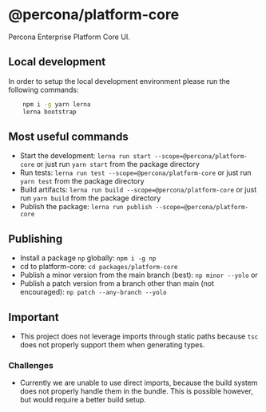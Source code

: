 # @percona/platform-core

Percona Enterprise Platform Core UI.

## Local development

In order to setup the local development environment please run the following commands:

```bash
    npm i -g yarn lerna
    lerna bootstrap
```

## Most useful commands

- Start the development: `lerna run start --scope=@percona/platform-core` or just run `yarn start` from the package directory
- Run tests: `lerna run test --scope=@percona/platform-core` or just run `yarn test` from the package directory
- Build artifacts: `lerna run build --scope=@percona/platform-core` or just run `yarn build` from the package directory
- Publish the package: `lerna run publish --scope=@percona/platform-core`

## Publishing

- Install a package `np` globally: `npm i -g np`
- cd to platform-core: `cd packages/platform-core`
- Publish a minor version from the main branch (best): `np minor --yolo` or
- Publish a patch version from a branch other than main (not encouraged): `np patch --any-branch --yolo`

## Important

- This project does not leverage imports through static paths because `tsc` does not properly support them when generating types.

### Challenges

- Currently we are unable to use direct imports, because the build system does not properly handle them in the bundle. This is possible however, but would require a better build setup.
